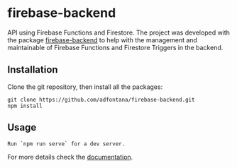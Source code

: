 # firebase-backend
API using Firebase Functions and Firestore. The project was developed with the package [firebase-backend](https://www.npmjs.com/package/firebase-backend) to help with the management and maintainable of Firebase Functions and Firestore Triggers in the backend.

## Installation

Clone the git repository, then install all the packages:

    git clone https://github.com/adfontana/firebase-backend.git
    npm install

## Usage
    Run `npm run serve` for a dev server. 

For more details check the [documentation](https://documenter.getpostman.com/view/2267750/TzscpnHw).
